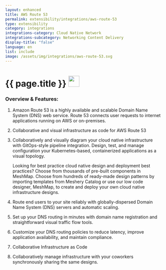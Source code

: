 ```yaml
---
layout: enhanced
title: AWS Route 53
permalink: extensibility/integrations/aws-route-53
type: extensibility
category: integrations
integrations-category: Cloud Native Network
integrations-subcategory: Networking Content Delivery
display-title: "false"
language: en
list: include
image: /assets/img/integrations/aws-route-53.svg
---
```


<h1>{{ page.title }} <img src="{{ page.image }}" style="width: 35px; height: 35px;" /></h1>


<!-- This needs replaced with the Category property, not the sub-category.
 #### About: Amazon Route 53 is a highly available and scalable Domain Name System (DNS) web service. Route 53 connects user requests to internet applications running on AWS or on-premises. -->

### Overview & Features:

1. Amazon Route 53 is a highly available and scalable Domain Name System (DNS) web service. Route 53 connects user requests to internet applications running on AWS or on-premises.

2. Collaborative and visual infrastructure as code for AWS Route 53

4. 
    Collaboratively and visually diagram your cloud native infrastructure with GitOps-style pipeline integration. Design, test, and manage configuration your Kubernetes-based, containerized applications as a visual topology.



    Looking for best practice cloud native design and deployment best practices? Choose from thousands of pre-built components in MeshMap. Choose from hundreds of ready-made design patterns by importing templates from Meshery Catalog or use our low code designer, MeshMap, to create and deploy your own cloud native infrastructure designs.



5. Route end users to your site reliably with globally-dispersed Domain Name System (DNS) servers and automatic scaling.

6. Set up your DNS routing in minutes with domain name registration and straightforward visual traffic flow tools.

7. Customize your DNS routing policies to reduce latency, improve application availability, and maintain compliance.

8. Collaborative Infrastructure as Code

9. Collaboratively manage infrastructure with your coworkers synchronously sharing the same designs.

